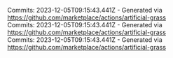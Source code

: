 Commits: 2023-12-05T09:15:43.441Z - Generated via https://github.com/marketplace/actions/artificial-grass
<br>
Commits: 2023-12-05T09:15:43.441Z - Generated via https://github.com/marketplace/actions/artificial-grass
<br>
Commits: 2023-12-05T09:15:43.441Z - Generated via https://github.com/marketplace/actions/artificial-grass
<br>
